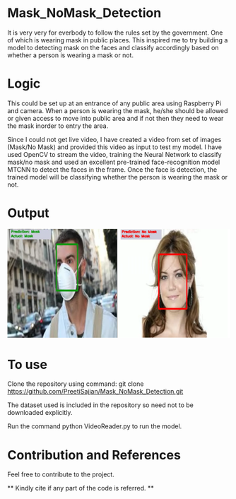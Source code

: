 # Mask_NoMask_Detection

It is very very for everbody to follow the rules set by the government. One of which is wearing mask in public places. This inspired me to try building a model to detecting mask on the faces and classify accordingly based on whether a person is wearing a mask or not. 

# Logic 

This could be set up at an entrance of any public area using Raspberry Pi and camera. When a person is wearing the mask, he/she should be allowed or given access to move into public area and if not then they need to wear the mask inorder to entry the area. 

Since I could not get live video, I have created a video from set of images (Mask/No Mask) and provided this video as input to test my model. I have used OpenCV to stream the video, training the Neural Network to classify mask/no mask and used an excellent pre-trained face-recognition model MTCNN to detect the faces in the frame. Once the face is detection, the trained model will be classifying whether the person is wearing the mask or not.

# Output

[![Download to watch full video output](images/combined.png)](Mask_No_Mask_Detection.mp4)

# To use
Clone the repository using command: git clone https://github.com/PreetiSajjan/Mask_NoMask_Detection.git

The dataset used is included in the repository so need not to be downloaded explicitly.

Run the command python VideoReader.py to run the model.

# Contribution and References

Feel free to contribute to the project.

** Kindly cite if any part of the code is referred. **
